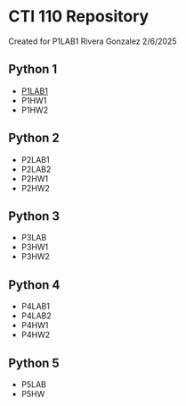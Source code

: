 # CTI 110 Repository
Created for P1LAB1
Rivera Gonzalez
2/6/2025

## Python 1
- [P1LAB1](https://github.com/luisdrg/cti110/blob/main/P1LAB1_RiveraGonzalezLuis.py)
- P1HW1  
- P1HW2  

## Python 2
- P2LAB1  
- P2LAB2  
- P2HW1  
- P2HW2  

## Python 3
- P3LAB  
- P3HW1  
- P3HW2  

## Python 4
- P4LAB1  
- P4LAB2  
- P4HW1  
- P4HW2  

## Python 5
- P5LAB  
- P5HW
